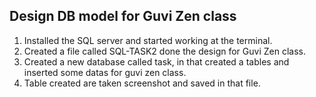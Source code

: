 ## Design DB model for Guvi Zen class
 
 1. Installed the SQL server and started working at the terminal.
 2. Created a file called SQL-TASK2 done the design for Guvi Zen class.
 3. Created a new database called task, in that created a tables  and inserted some datas for guvi zen class.
 4. Table created are taken screenshot and saved in that file.